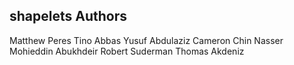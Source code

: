 ## shapelets Authors

Matthew Peres Tino
Abbas Yusuf Abdulaziz
Cameron Chin
Nasser Mohieddin Abukhdeir
Robert Suderman
Thomas Akdeniz
